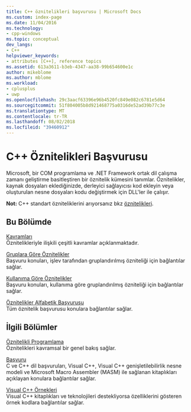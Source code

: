 ```yaml
---
title: C++ öznitelikleri başvurusu | Microsoft Docs
ms.custom: index-page
ms.date: 11/04/2016
ms.technology:
- cpp-windows
ms.topic: conceptual
dev_langs:
- C++
helpviewer_keywords:
- attributes [C++], reference topics
ms.assetid: 613a3611-b3eb-4347-aa38-99b654600e1c
author: mikeblome
ms.author: mblome
ms.workload:
- cplusplus
- uwp
ms.openlocfilehash: 29c3aacf63396e96b4520fc849e082c6781e5d64
ms.sourcegitcommit: 51f804005b8d921468775a0316de52ad39b77c3e
ms.translationtype: MT
ms.contentlocale: tr-TR
ms.lasthandoff: 08/02/2018
ms.locfileid: "39460912"
---
```

# <a name="c-attributes-reference"></a>C++ Öznitelikleri Başvurusu
Microsoft, bir COM programlama ve .NET Framework ortak dil çalışma zamanı geliştirme basitleştiren bir öznitelik kümesini tanımlar. Öznitelikler, kaynak dosyaları eklediğinizde, derleyici sağlayıcısı kod ekleyin veya oluşturulan nesne dosyaları kodu değiştirmek için DLL'ler ile çalışır.  
  
 **Not:** C++ standart özniteliklerini arıyorsanız bkz [öznitelikleri](../cpp/attributes.md).  
  
## <a name="in-this-section"></a>Bu Bölümde  
 [Kavramları](../windows/attributed-programming-concepts.md)  
 Öznitelikleriyle ilişkili çeşitli kavramlar açıklanmaktadır.  
  
 [Gruplara Göre Öznitelikler](../windows/attributes-by-group.md)  
 Başvuru konuları, işlev tarafından gruplandırılmış özniteliği için bağlantılar sağlar.  
  
 [Kullanıma Göre Öznitelikler](../windows/attributes-by-usage.md)  
 Başvuru konuları, kullanıma göre gruplandırılmış özniteliği için bağlantılar sağlar.  
  
 [Öznitelikler Alfabetik Başvurusu](../windows/attributes-alphabetical-reference.md)  
 Tüm öznitelik başvurusu konulara bağlantılar sağlar.  
  
## <a name="related-sections"></a>İlgili Bölümler  
 [Öznitelikli Programlama](../windows/attributed-programming-concepts.md)  
 Öznitelikleri kavramsal bir genel bakış sağlar.  
  
 [Başvuru](http://msdn.microsoft.com/1ba03b5c-8229-4f63-b08c-6c12141d6ab1)  
 C ve C++ dil başvuruları, Visual C++, Visual C++ genişletilebilirlik nesne modeli ve Microsoft Macro Assembler (MASM) ile sağlanan kitaplıkları açıklayan konulara bağlantılar sağlar.  
  
 [Visual C++ Örnekleri](../visual-cpp-samples.md)  
 Visual C++ kitaplıkları ve teknolojileri destekliyorsa özelliklerini gösteren örnek kodlara bağlantılar sağlar.
